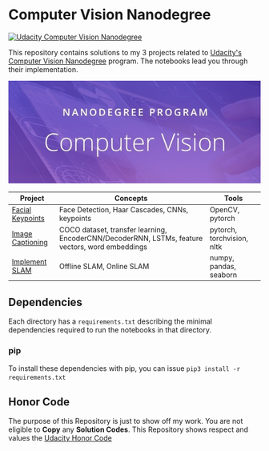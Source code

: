 # Computer Vision Nanodegree

[![Udacity Computer Vision Nanodegree](https://tugan0329.bitbucket.io/imgs/github/cvnd.svg?style=flat-square)](https://www.udacity.com/course/computer-vision-nanodegree--nd891)

This repository contains solutions to my 3 projects related to [Udacity's Computer Vision Nanodegree](https://www.udacity.com/course/computer-vision-nanodegree--nd891)  program. The notebooks lead you through their implementation.

<p align="center">
  <img src="resources/nd_banner.jpg" alt="Nanodegree Banner" />
</p>

Project | Concepts | Tools 
--- | --- | ---
[Facial Keypoints](01%20-%20Facial%20Keypoint%20Detection) | Face Detection, Haar Cascades, CNNs, keypoints | OpenCV, pytorch
[Image Captioning](02%20-%20Image%20Captioning) |  COCO dataset, transfer learning, EncoderCNN/DecoderRNN, LSTMs, feature vectors, word embeddings | pytorch, torchvision, nltk
[Implement SLAM](03%20-%20Landmark%20Detection%20&%20Tracking%20(SLAM)) | Offline SLAM, Online SLAM  | numpy, pandas, seaborn

## Dependencies

Each directory has a `requirements.txt` describing the minimal dependencies required to run the notebooks in that directory.

### pip

To install these dependencies with pip, you can issue `pip3 install -r requirements.txt`

## Honor Code

The purpose of this Repository is just to show off my work. You are not eligible to **Copy** any **Solution Codes**. This Repository shows respect and values the [Udacity Honor Code](https://www.udacity.com/legal/en-us/community-guidelines)